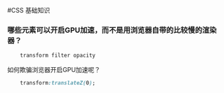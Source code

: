 #CSS 基础知识
### 哪些元素可以开启GPU加速，而不是用浏览器自带的比较慢的渲染器？
```css
    transform filter opacity
```
如何欺骗浏览器开启GPU加速呢？
```css
    transform:translateZ(0);
```